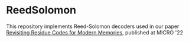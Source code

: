 # ReedSolomon

This repository implements Reed-Solomon decoders used in our paper [Revisiting Residue Codes for Modern Memories](https://ieeexplore.ieee.org/abstract/document/9923862), published at MICRO '22
